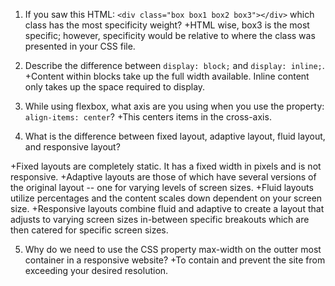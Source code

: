 1. If you saw this HTML: ```<div class="box box1 box2 box3"></div>``` which class has the most specificity weight?
+HTML wise, box3 is the most specific; however, specificity would be relative to where the class was presented in your CSS file.


2. Describe the difference between ```display: block;``` and ```display: inline;```.
+Content within blocks take up the full width available. Inline content only takes up the space required to display. 

3. While using flexbox, what axis are you using when you use the property: ```align-items: center```?
+This centers items in the cross-axis.


4. What is the difference between fixed layout, adaptive layout, fluid layout, and responsive layout?

+Fixed layouts are completely static. It has a fixed width in pixels and is not responsive.
+Adaptive layouts are those of which have several versions of the original layout -- one for varying levels of screen sizes.
+Fluid layouts utilize percentages and the content scales down dependent on your screen size.
+Responsive layouts combine fluid and adaptive to create a layout that adjusts to varying screen sizes in-between specific breakouts which are then catered for specific screen sizes.

5. Why do we need to use the CSS property max-width on the outter most container in a responsive website?
+To contain and prevent the site from exceeding your desired resolution. 
